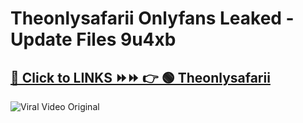 
 # Theonlysafarii Onlyfans Leaked - Update Files 9u4xb

## <h2><a href="https://clipsfans.com/Theonlysafarii&ref=git">🔗 Click to LINKS ⏩⏩ 👉 🟢 Theonlysafarii </a></h2>

<a href="https://clipsfans.com/Theonlysafarii&ref=git" rel="nofollow" data-target="animated-image.originalLink"><img src="https://i.ibb.co.com/xMMVF88/686577567.gif" alt="Viral Video Original" style="max-width: 100%; display: inline-block;" data-target="animated-image.originalImage"></a>

